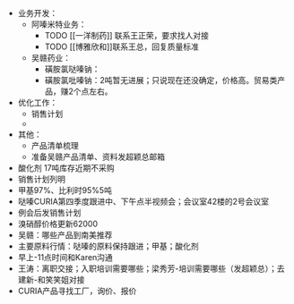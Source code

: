 - 业务开发：
	- 阿嗪米特业务：
		- TODO [[一洋制药]] 联系王正荣，要求找人对接
		- TODO [[博雅欣和]]联系王总，回复质量标准
	- 吴赣药业：
		- 磺胺氯哒嗪钠：
		- 磺胺氯吡嗪钠：2吨暂无进展；只说现在还没确定，价格高。贸易类产品，赚2个点左右。
- 优化工作：
	- 销售计划
	-
- 其他：
	- 产品清单梳理
	- 准备吴赣产品清单、资料发超颖总邮箱
- 酸化剂 17吨库存近期不采购
- 销售计划列明
- 甲基97%、比利时95%5吨
- 哒嗪CURIA第四季度跟进中、下午点半视频会；会议室42楼的2号会议室
- 例会后发销售计划
- 溴硝醇价格更新62000
- 吴赣：哪些产品到南美推荐
- 主要原料行情：哒嗪的原料保持跟进；甲基；酸化剂
- 早上-11点时间和Karen沟通
- 王涛：离职交接；入职培训需要哪些；梁秀芳-培训需要哪些（发超颖总）；去建新-和笑笑姐对接
- CURIA产品寻找工厂，询价、报价